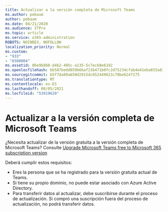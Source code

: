 ```yaml
---
title: Actualizar a la versión completa de Microsoft Teams
ms.author: pebaum
author: pebaum
ms.date: 04/21/2020
ms.audience: ITPro
ms.topic: article
ms.service: o365-administration
ROBOTS: NOINDEX, NOFOLLOW
localization_priority: Normal
ms.custom:
- "933"
- "6500004"
ms.assetid: 86e9b860-d4b2-495c-a135-5c7ecb8e6192
ms.openlocfilehash: bb507bedd059b6baf23b471b0fc2d75234cfab4e41eba655a83a645c65669680
ms.sourcegitcommit: b5f7da89a650d2915dc652449623c78be6247175
ms.translationtype: MT
ms.contentlocale: es-ES
ms.lasthandoff: 08/05/2021
ms.locfileid: "53919620"
---
```

# <a name="upgrade-to-the-full-version-of-microsoft-teams"></a>Actualizar a la versión completa de Microsoft Teams

¿Necesita actualizar de la versión gratuita a la versión completa de Microsoft Teams? Consulte [Upgrade Microsoft Teams free to Microsoft 365 subscription version](https://docs.microsoft.com/microsoftteams/upgrade-freemium)

Deberá cumplir estos requisitos:

- Eres la persona que se ha registrado para la versión gratuita actual de Teams.
- Si tiene su propio dominio, no puede estar asociado con Azure Active Directory.
- Para transferir datos al actualizar, debe suscribirse durante el proceso de actualización. Si compró una suscripción fuera del proceso de actualización, no podrá transferir datos.
